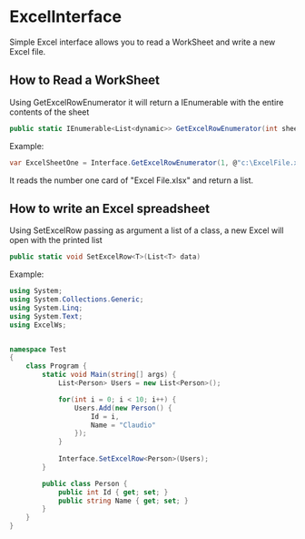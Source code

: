 # ExcelInterface
Simple Excel interface allows you to read a WorkSheet and write a new Excel file.

## How to Read a WorkSheet

Using GetExcelRowEnumerator it will return a IEnumerable with the entire contents of the sheet
```cs
public static IEnumerable<List<dynamic>> GetExcelRowEnumerator(int sheetNumber, string path, int RowStart = 1)
```
Example:
```cs
var ExcelSheetOne = Interface.GetExcelRowEnumerator(1, @"c:\ExcelFile.xlsx");
```
It reads the number one card of "Excel File.xlsx" and return a list.

## How to write an Excel spreadsheet

Using SetExcelRow passing as argument a list of a class, a new Excel will open with the printed list
```cs
public static void SetExcelRow<T>(List<T> data)
```
Example:
```cs
using System;
using System.Collections.Generic;
using System.Linq;
using System.Text;
using ExcelWs;


namespace Test
{
    class Program {
        static void Main(string[] args) {
            List<Person> Users = new List<Person>();

            for(int i = 0; i < 10; i++) {
                Users.Add(new Person() {
                    Id = i,
                    Name = "Claudio"
                });
            }
            
            Interface.SetExcelRow<Person>(Users);
        }

        public class Person {
            public int Id { get; set; }
            public string Name { get; set; }
        }
    }
}
```
